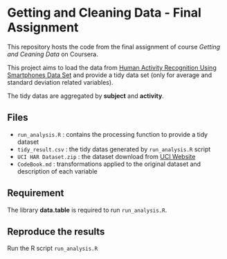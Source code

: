 # Getting and Cleaning Data - Final Assignment

This repository hosts the code from the final assignment of course *Getting and Ceaning Data* on Coursera.

This project aims to load the data from [
Human Activity Recognition Using Smartphones Data Set](http://archive.ics.uci.edu/ml/datasets/Human+Activity+Recognition+Using+Smartphones) and provide a tidy data set (only for average and standard deviation related variables).

The tidy datas are aggregated by **subject** and **activity**.

## Files

* `run_analysis.R` : contains the processing function to provide a tidy dataset
* `tidy_result.csv` : the tidy datas generated by `run_analysis.R` script
* `UCI HAR Dataset.zip` : the dataset download from [UCI Website](http://archive.ics.uci.edu/ml/datasets/Human+Activity+Recognition+Using+Smartphones)
* `CodeBook.md` : transformations applied to the original dataset and description of each variable

## Requirement

The library **data.table** is required to run `run_analysis.R`.

## Reproduce the results

Run the R script `run_analysis.R`




